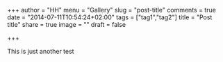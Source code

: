 +++
author = "HH"
menu = "Gallery"
slug = "post-title"
comments = true
date = "2014-07-11T10:54:24+02:00"
tags = ["tag1","tag2"]
title = "Post title"
share = true
image = ""
draft = false

+++

This is just another test

